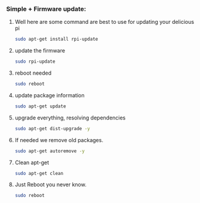 ### Simple + Firmware  update:

1. Well here are some command are best to use for updating your delicious pi
    ```bash
    sudo apt-get install rpi-update
    ```

2. update the firmware
    ```bash
    sudo rpi-update
    ```

3. reboot needed
    ```bash
    sudo reboot
    ```

4. update package information
    ```bash
    sudo apt-get update
    ```

5. upgrade everything, resolving dependencies
    ```bash
    sudo apt-get dist-upgrade -y
    ```

6. If needed we remove old packages.
    ```bash
    sudo apt-get autoremove -y
    ```

7. Clean apt-get
    ```bash
    sudo apt-get clean
    ```

8. Just Reboot you never know.
    ```bash
    sudo reboot
    ```
